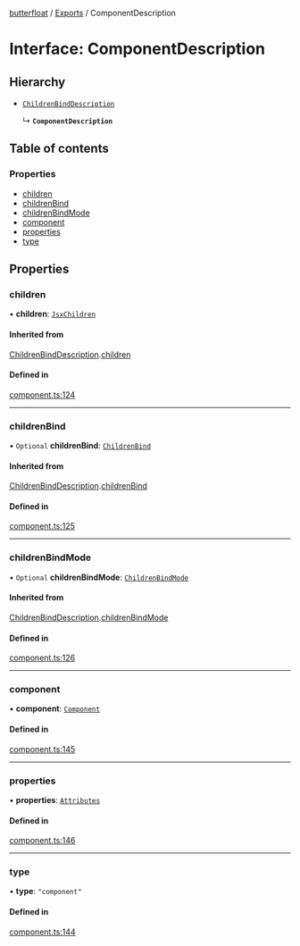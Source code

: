 [butterfloat](../README.md) / [Exports](../modules.md) / ComponentDescription

# Interface: ComponentDescription

## Hierarchy

- [`ChildrenBindDescription`](ChildrenBindDescription.md)

  ↳ **`ComponentDescription`**

## Table of contents

### Properties

- [children](ComponentDescription.md#children)
- [childrenBind](ComponentDescription.md#childrenbind)
- [childrenBindMode](ComponentDescription.md#childrenbindmode)
- [component](ComponentDescription.md#component)
- [properties](ComponentDescription.md#properties)
- [type](ComponentDescription.md#type)

## Properties

### children

• **children**: [`JsxChildren`](../modules.md#jsxchildren)

#### Inherited from

[ChildrenBindDescription](ChildrenBindDescription.md).[children](ChildrenBindDescription.md#children)

#### Defined in

[component.ts:124](https://github.com/WorldMaker/butterfloat/blob/d39706f/component.ts#L124)

___

### childrenBind

• `Optional` **childrenBind**: [`ChildrenBind`](../modules.md#childrenbind)

#### Inherited from

[ChildrenBindDescription](ChildrenBindDescription.md).[childrenBind](ChildrenBindDescription.md#childrenbind)

#### Defined in

[component.ts:125](https://github.com/WorldMaker/butterfloat/blob/d39706f/component.ts#L125)

___

### childrenBindMode

• `Optional` **childrenBindMode**: [`ChildrenBindMode`](../modules.md#childrenbindmode)

#### Inherited from

[ChildrenBindDescription](ChildrenBindDescription.md).[childrenBindMode](ChildrenBindDescription.md#childrenbindmode)

#### Defined in

[component.ts:126](https://github.com/WorldMaker/butterfloat/blob/d39706f/component.ts#L126)

___

### component

• **component**: [`Component`](../modules.md#component)

#### Defined in

[component.ts:145](https://github.com/WorldMaker/butterfloat/blob/d39706f/component.ts#L145)

___

### properties

• **properties**: [`Attributes`](../modules.md#attributes)

#### Defined in

[component.ts:146](https://github.com/WorldMaker/butterfloat/blob/d39706f/component.ts#L146)

___

### type

• **type**: ``"component"``

#### Defined in

[component.ts:144](https://github.com/WorldMaker/butterfloat/blob/d39706f/component.ts#L144)
